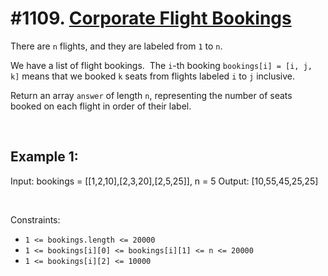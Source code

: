 # #1109. [Corporate Flight Bookings](https://leetcode.com/problems/corporate-flight-bookings/description/) 

There are `n` flights, and they are labeled from `1` to `n`.

We have a list of flight bookings.  The `i`-th booking `bookings[i] = [i, j, k]` means that we booked `k` seats from flights labeled `i` to `j` inclusive.

Return an array `answer` of length `n`, representing the number of seats booked on each flight in order of their label.

 

## Example 1:
 Input: bookings = [[1,2,10],[2,3,20],[2,5,25]], n = 5
 Output: [10,55,45,25,25]
    

 

Constraints:

* `1 <= bookings.length <= 20000`
* `1 <= bookings[i][0] <= bookings[i][1] <= n <= 20000`
* `1 <= bookings[i][2] <= 10000`